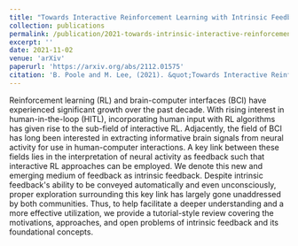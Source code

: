 ```yaml
---
title: "Towards Interactive Reinforcement Learning with Intrinsic Feedback"
collection: publications
permalink: /publication/2021-towards-intrinsic-interactive-reinforcement-learning
excerpt: ''
date: 2021-11-02
venue: 'arXiv'
paperurl: 'https://arxiv.org/abs/2112.01575'
citation: 'B. Poole and M. Lee, (2021). &quot;Towards Interactive Reinforcement Learning with Intrinsic Feedback.&quot; <i>arXiv</i>.' 
---
```

Reinforcement learning (RL) and brain-computer interfaces (BCI) have experienced significant growth over the past decade. With rising interest in human-in-the-loop (HITL), incorporating human input with RL algorithms has given rise to the sub-field of interactive RL. Adjacently, the field of BCI has long been interested in extracting informative brain signals from neural activity for use in human-computer interactions. A key link between these fields lies in the interpretation of neural activity as feedback such that interactive RL approaches can be employed. We denote this new and emerging medium of feedback as intrinsic feedback. Despite intrinsic feedback's ability to be conveyed automatically and even unconsciously, proper exploration surrounding this key link has largely gone unaddressed by both communities. Thus, to help facilitate a deeper understanding and a more effective utilization, we provide a tutorial-style review covering the motivations, approaches, and open problems of intrinsic feedback and its foundational concepts. 